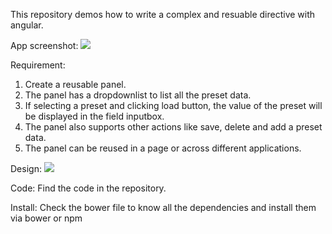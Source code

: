 This repository demos how to write a complex and resuable directive with angular. 

App screenshot:
<img src='http://i61.tinypic.com/530bdg.png'></img>

Requirement:
<ol>
	<li>Create a reusable panel.</li>
	<li>The panel has a dropdownlist to list all the preset data.</li>
	<li>If selecting a preset and clicking load button, the value of the preset will be displayed in the field inputbox.</li>
	<li>The panel also supports other actions like save, delete and add a preset data.</li>
	<li>The panel can be reused in a page or across different applications.</li>
</ol>

Design:
<img src='http://i60.tinypic.com/2whfjom.jpg'></img>

Code:
Find the code in the repository.

Install:
Check the bower file to know all the dependencies and install them via bower or npm
